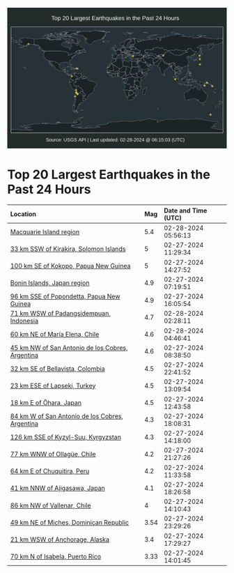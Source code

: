 ![Map](./map.png)

# Top 20 Largest Earthquakes in the Past 24 Hours

| Location | Mag | Date and Time (UTC) |
|:---|:---|:---|
| [Macquarie Island region](https://earthquake.usgs.gov/earthquakes/eventpage/us6000mfkb) | 5.4 | 02-28-2024 05:56:13 |
| [33 km SSW of Kirakira, Solomon Islands](https://earthquake.usgs.gov/earthquakes/eventpage/us7000m1tz) | 5 | 02-27-2024 11:29:34 |
| [100 km SE of Kokopo, Papua New Guinea](https://earthquake.usgs.gov/earthquakes/eventpage/us7000m1ur) | 5 | 02-27-2024 14:27:52 |
| [Bonin Islands, Japan region](https://earthquake.usgs.gov/earthquakes/eventpage/us7000m1t7) | 4.9 | 02-27-2024 07:19:51 |
| [96 km SSE of Popondetta, Papua New Guinea](https://earthquake.usgs.gov/earthquakes/eventpage/us7000m1ux) | 4.9 | 02-27-2024 16:05:54 |
| [71 km WSW of Padangsidempuan, Indonesia](https://earthquake.usgs.gov/earthquakes/eventpage/us6000mfjf) | 4.7 | 02-28-2024 02:28:11 |
| [60 km NE of María Elena, Chile](https://earthquake.usgs.gov/earthquakes/eventpage/us6000mfjw) | 4.6 | 02-28-2024 04:46:41 |
| [45 km NW of San Antonio de los Cobres, Argentina](https://earthquake.usgs.gov/earthquakes/eventpage/us7000m1tf) | 4.6 | 02-27-2024 08:38:50 |
| [32 km SE of Bellavista, Colombia](https://earthquake.usgs.gov/earthquakes/eventpage/us6000mfie) | 4.5 | 02-27-2024 22:41:52 |
| [23 km ESE of Lapseki, Turkey](https://earthquake.usgs.gov/earthquakes/eventpage/us7000m1uj) | 4.5 | 02-27-2024 13:09:54 |
| [18 km E of Ōhara, Japan](https://earthquake.usgs.gov/earthquakes/eventpage/us7000m1ud) | 4.5 | 02-27-2024 12:43:58 |
| [84 km W of San Antonio de los Cobres, Argentina](https://earthquake.usgs.gov/earthquakes/eventpage/us6000mfgt) | 4.3 | 02-27-2024 18:08:31 |
| [126 km SSE of Kyzyl-Suu, Kyrgyzstan](https://earthquake.usgs.gov/earthquakes/eventpage/us7000m1uq) | 4.3 | 02-27-2024 14:18:00 |
| [77 km WNW of Ollagüe, Chile](https://earthquake.usgs.gov/earthquakes/eventpage/us6000mfi1) | 4.2 | 02-27-2024 21:27:26 |
| [64 km E of Chuquitira, Peru](https://earthquake.usgs.gov/earthquakes/eventpage/us7000m1u0) | 4.2 | 02-27-2024 11:33:58 |
| [41 km NNW of Ajigasawa, Japan](https://earthquake.usgs.gov/earthquakes/eventpage/us6000mfgy) | 4.1 | 02-27-2024 18:26:58 |
| [86 km NW of Vallenar, Chile](https://earthquake.usgs.gov/earthquakes/eventpage/us7000m1up) | 4 | 02-27-2024 14:10:43 |
| [49 km NE of Miches, Dominican Republic](https://earthquake.usgs.gov/earthquakes/eventpage/pr2024058001) | 3.54 | 02-27-2024 23:29:26 |
| [21 km WSW of Anchorage, Alaska](https://earthquake.usgs.gov/earthquakes/eventpage/ak0242o7grse) | 3.4 | 02-27-2024 17:29:27 |
| [70 km N of Isabela, Puerto Rico](https://earthquake.usgs.gov/earthquakes/eventpage/pr71441418) | 3.33 | 02-27-2024 14:01:45 |
